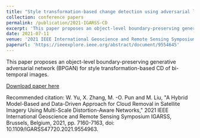 ```yaml
---
title: "Style transformation-based change detection using adversarial learning with object boundary constraints"
collection: conference papers
permalink: /publication/2021-IGARSS-CD
excerpt: 'This paper proposes an object-level boundary-preserving generative adversarial network (BPGAN) for style transformation-based CD of bi-temporal images.'
date: 2021-07-11
venue: '2021 IEEE International Geoscience and Remote Sensing Symposium IGARSS, Brussels, Belgium'
paperurl: 'https://ieeexplore.ieee.org/abstract/document/9554645'
---
```

This paper proposes an object-level boundary-preserving generative adversarial network (BPGAN) for style transformation-based CD of bi-temporal images.

[Download paper here](https://ieeexplore.ieee.org/abstract/document/9554645)

Recommended citation: W. Yu, X. Zhang, M. -O. Pun and M. Liu, "A Hybrid Model-Based and Data-Driven Approach for Cloud Removal in Satellite Imagery Using Multi-Scale Distortion-Aware Networks," 2021 IEEE International Geoscience and Remote Sensing Symposium IGARSS, Brussels, Belgium, 2021, pp. 7160-7163, doi: 10.1109/IGARSS47720.2021.9554963.